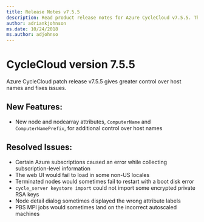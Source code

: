 ```yaml
---
title: Release Notes v7.5.5
description: Read product release notes for Azure CycleCloud v7.5.5. This patch release gives greater control over host names and fixes issues.
author: adriankjohnson
ms.date: 10/24/2018
ms.author: adjohnso
---
```


# CycleCloud version 7.5.5

Azure CycleCloud patch release v7.5.5 gives greater control over host names and fixes issues.

## New Features:
 * New node and nodearray attributes, `ComputerName` and `ComputerNamePrefix`, for additional control over host names

## Resolved Issues:
 * Certain Azure subscriptions caused an error while collecting subscription-level information
 * The web UI would fail to load in some non-US locales
 * Terminated nodes would sometimes fail to restart with a boot disk error
 * `cycle_server keystore import` could not import some encrypted private RSA keys
 * Node detail dialog sometimes displayed the wrong attribute labels
 * PBS MPI jobs would sometimes land on the incorrect autoscaled machines
